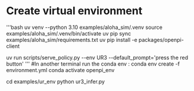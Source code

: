 # Create virtual environment
'''bash
uv venv --python 3.10 examples/aloha_sim/.venv
source examples/aloha_sim/.venv/bin/activate
uv pip sync examples/aloha_sim/requirements.txt
uv pip install -e packages/openpi-client

uv run scripts/serve_policy.py --env UR3 --default_prompt='press the red button'
'''
#In another terminal run the conda env : 
conda env create -f environment.yml
conda activate openpi_env

cd examples/ur_env
python ur3_infer.py

